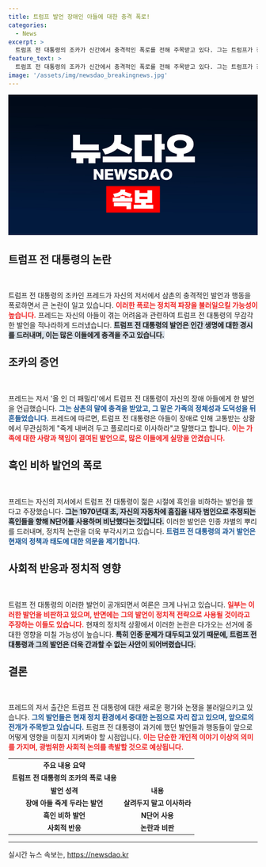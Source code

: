 ```yaml
---
title: 트럼프 발언 장애인 아들에 대한 충격 폭로!
categories:
  - News
excerpt: >
  트럼프 전 대통령의 조카가 신간에서 충격적인 폭로를 전해 주목받고 있다. 그는 트럼프가 장애 아들에게 비인간적인 발언을 했고, 과거에도 인종차별적 언사를 사용했다고 주장했다. 이 책은 다가오는 대선과 관련해 폭발적인 반향을 일으킬 것으로 예상된다.
feature_text: >
  트럼프 전 대통령의 조카가 신간에서 충격적인 폭로를 전해 주목받고 있다. 그는 트럼프가 장애 아들에게 비인간적인 발언을 했고, 과거에도 인종차별적 언사를 사용했다고 주장했다. 이 책은 다가오는 대선과 관련해 폭발적인 반향을 일으킬 것으로 예상된다.
image: '/assets/img/newsdao_breakingnews.jpg'
---
```


<p><img src="/assets/img/newsdao_breakingnews.jpg" alt="ranknews 속보" /></p>

<h2 data-ke-size="size26">트럼프 전 대통령의 논란</h2>

<p data-ke-size="size16">&nbsp;</p>

<p>트럼프 전 대통령의 조카인 프레드가 자신의 저서에서 삼촌의 충격적인 발언과 행동을 폭로하면서 큰 논란이 일고 있습니다. <b><span style="color: #ee2323;">이러한 폭로는 정치적 파장을 불러일으킬 가능성이 높습니다.</span></b> 프레드는 자신의 아들이 겪는 어려움과 관련하여 트럼프 전 대통령의 무감각한 발언을 적나라하게 드러냈습니다. <b><span style="background-color: #21538527;">트럼프 전 대통령의 발언은 인간 생명에 대한 경시를 드러내며, 이는 많은 이들에게 충격을 주고 있습니다.</span></b> </p>

<h2 data-ke-size="size26">조카의 증언</h2>

<p data-ke-size="size16">&nbsp;</p>

<p>프레드는 저서 '올 인 더 패밀리'에서 트럼프 전 대통령이 자신의 장애 아들에게 한 발언을 언급했습니다. <b><span style="color: #1a5490;">그는 삼촌의 말에 충격을 받았고, 그 말은 가족의 정체성과 도덕성을 뒤흔들었습니다.</span></b> 프레드에 따르면, 트럼프 전 대통령은 아들이 장애로 인해 고통받는 상황에서 무관심하게 "죽게 내버려 두고 플로리다로 이사하라"고 말했다고 합니다. <b><span style="color: #ee2323;">이는 가족에 대한 사랑과 책임이 결여된 발언으로, 많은 이들에게 실망을 안겼습니다.</span></b> </p>

<h2 data-ke-size="size26">흑인 비하 발언의 폭로</h2>

<p data-ke-size="size16">&nbsp;</p>

<p>프레드는 자신의 저서에서 트럼프 전 대통령이 젊은 시절에 흑인을 비하하는 발언을 했다고 주장했습니다. <b><span style="background-color: #21538527;">그는 1970년대 초, 자신의 자동차에 흠집을 내자 범인으로 추정되는 흑인들을 향해 N단어를 사용하며 비난했다는 것입니다.</span></b> 이러한 발언은 인종 차별의 뿌리를 드러내며, 정치적 논란을 더욱 부각시키고 있습니다. <b><span style="color: #1a5490;">트럼프 전 대통령의 과거 발언은 현재의 정책과 태도에 대한 의문을 제기합니다.</span></b></p>

<h2 data-ke-size="size26">사회적 반응과 정치적 영향</h2>

<p data-ke-size="size16">&nbsp;</p>

<p>트럼프 전 대통령의 이러한 발언이 공개되면서 여론은 크게 나뉘고 있습니다. <b><span style="color: #ee2323;">일부는 이러한 발언을 비판하고 있으며, 반면에는 그의 발언이 정치적 전략으로 사용될 것이라고 주장하는 이들도 있습니다.</span></b> 현재의 정치적 상황에서 이러한 논란은 다가오는 선거에 중대한 영향을 미칠 가능성이 높습니다. <b><span style="background-color: #21538527;">특히 인종 문제가 대두되고 있기 때문에, 트럼프 전 대통령과 그의 발언은 더욱 간과할 수 없는 사안이 되어버렸습니다.</span></b></p>

<h2 data-ke-size="size26">결론</h2>

<p data-ke-size="size16">&nbsp;</p>

<p>프레드의 저서 출간은 트럼프 전 대통령에 대한 새로운 평가와 논쟁을 불러일으키고 있습니다. <b><span style="color: #1a5490;">그의 발언들은 현재 정치 환경에서 중대한 논점으로 자리 잡고 있으며, 앞으로의 전개가 주목받고 있습니다.</span></b> 트럼프 전 대통령이 과거에 했던 발언들과 행동들이 앞으로 어떻게 영향을 미칠지 지켜봐야 할 시점입니다. <b><span style="color: #ee2323;">이는 단순한 개인적 이야기 이상의 의미를 가지며, 광범위한 사회적 논의를 촉발할 것으로 예상됩니다.</span></b> </p>

<table style="width: 100%;">
<tr>
<td style="text-align: center; height: 17px;"><b>주요 내용 요약</b></td>
</tr>
<tr>
<td style="text-align: center; height: 17px;"><b>트럼프 전 대통령의 조카의 폭로 내용</b></td>
</tr>
<tr>
<td style="text-align: center; height: 17px;"><b>발언 성격</b></td>
<td style="text-align: center; height: 17px;"><b>내용</b></td>
</tr>
<tr>
<td style="text-align: center; height: 17px;"><b>장애 아들 죽게 두라는 발언</b></td>
<td style="text-align: center; height: 17px;"><b>살려두지 말고 이사하라</b></td>
</tr>
<tr>
<td style="text-align: center; height: 17px;"><b>흑인 비하 발언</b></td>
<td style="text-align: center; height: 17px;"><b>N단어 사용</b></td>
</tr>
<tr>
<td style="text-align: center; height: 17px;"><b>사회적 반응</b></td>
<td style="text-align: center; height: 17px;"><b>논란과 비판</b></td>
</tr>
</table>

<hr>
실시간 뉴스 속보는, <a href="https://newsdao.kr" rel="dofollow">https://newsdao.kr</a>


